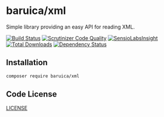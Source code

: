 # baruica/xml

Simple library providing an easy API for reading XML.

[![Build Status](https://travis-ci.org/baruica/xml.svg?branch=master)](https://travis-ci.org/baruica/xml)
[![Scrutinizer Code Quality](https://scrutinizer-ci.com/g/baruica/xml/badges/quality-score.png?b=master)](https://scrutinizer-ci.com/g/baruica/xml/?branch=master)
[![SensioLabsInsight](https://insight.sensiolabs.com/projects/cbf55965-5555-4e54-a63c-abced4782474/mini.png)](https://insight.sensiolabs.com/projects/cbf55965-5555-4e54-a63c-abced4782474)
[![Total Downloads](https://poser.pugx.org/baruica/xml/downloads.svg)](https://packagist.org/packages/baruica/xml)
[![Dependency Status](https://www.versioneye.com/php/baruica:xml/dev-master/badge.svg)](https://www.versioneye.com/php/baruica:xml/dev-master)

## Installation

```bash
composer require baruica/xml
```

## Code License

[LICENSE](https://github.com/baruica/xml/blob/master/LICENSE)
